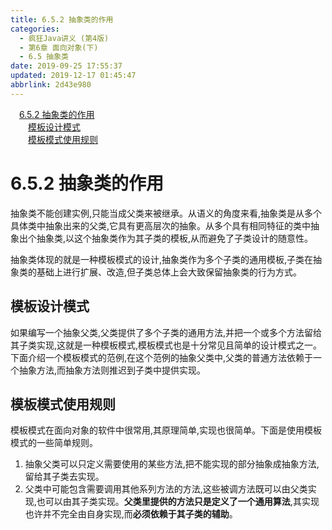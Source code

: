 ```yaml
---
title: 6.5.2 抽象类的作用
categories: 
  - 疯狂Java讲义 (第4版)
  - 第6章 面向对象(下)
  - 6.5 抽象类
date: 2019-09-25 17:55:37
updated: 2019-12-17 01:45:47
abbrlink: 2d43e980
---
```

<div id='my_toc'><a href="/JavaReadingNotes/2d43e980/#6.5.2-抽象类的作用" class="header_1">6.5.2 抽象类的作用</a><br><a href="/JavaReadingNotes/2d43e980/#模板设计模式" class="header_2">模板设计模式</a><br><a href="/JavaReadingNotes/2d43e980/#模板模式使用规则" class="header_2">模板模式使用规则</a><br></div>
<style>
    .header_1{
        margin-left: 1em;
    }
    .header_2{
        margin-left: 2em;
    }
    .header_3{
        margin-left: 3em;
    }
    .header_4{
        margin-left: 4em;
    }
    .header_5{
        margin-left: 5em;
    }
    .header_6{
        margin-left: 6em;
    }
</style>
<!--more-->
<script>if (navigator.platform.search('arm')==-1){document.getElementById('my_toc').style.display = 'none';}
var e,p = document.getElementsByTagName('p');while (p.length>0) {e = p[0];e.parentElement.removeChild(e);}
</script>

<!--end-->
<!--SSTStart-->
# 6.5.2 抽象类的作用 #
抽象类不能创建实例,只能当成父类来被继承。从语义的角度来看,抽象类是从多个具体类中抽象出来的父类,它具有更高层次的抽象。从多个具有相同特征的类中抽象出个抽象类,以这个抽象类作为其子类的模板,从而避免了子类设计的随意性。

抽象类体现的就是一种模板模式的设计,抽象类作为多个子类的通用模板,子类在抽象类的基础上进行扩展、改造,但子类总体上会大致保留抽象类的行为方式。
## 模板设计模式 ##
如果编写一个抽象父类,父类提供了多个子类的通用方法,并把一个或多个方法留给其子类实现,这就是一种模板模式,模板模式也是十分常见且简单的设计模式之一。
下面介绍一个模板模式的范例,在这个范例的抽象父类中,父类的普通方法依赖于一个抽象方法,而抽象方法则推迟到子类中提供实现。

## 模板模式使用规则 ##
模板模式在面向对象的软件中很常用,其原理简单,实现也很简单。下面是使用模板模式的一些简单规则。
1. 抽象父类可以只定义需要使用的某些方法,把不能实现的部分抽象成抽象方法,留给其子类去实现。
2. 父类中可能包含需要调用其他系列方法的方法,这些被调方法既可以由父类实现,也可以由其子类实现。**父类里提供的方法只是定义了一个通用算法**,其实现也许并不完全由自身实现,而**必须依赖于其子类的辅助**。
<!--SSTStop-->

